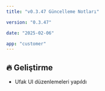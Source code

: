 ```yaml
---
title: "v0.3.47 Güncelleme Notları"

version: "0.3.47"

date: "2025-02-06"

app: "customer"
---
```

## 🔥 Geliştirme
- Ufak UI düzenlemeleri yapıldı